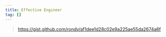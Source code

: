 ```yaml
---
title: Effective Engineer
tag: []
---
```


> <https://gist.github.com/rondy/af1dee1d28c02e9a225ae55da2674a6f>
